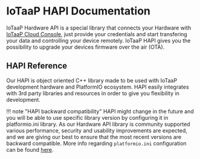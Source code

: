 # IoTaaP HAPI Documentation

IoTaaP Hardware API is a special library that connects your Hardware with [IoTaaP Cloud Console](https://console.iotaap.io), just provide your credentials
and start transfering your data and controlling your device remotely. IoTaaP HAPI gives you the possibility to upgrade your devices firmware over the air (OTA).

## HAPI Reference

Our HAPI is object oriented C++ library made to be used with IoTaaP development hardware and PlatformIO ecosystem. HAPI easily integrates
with 3rd party libraries and resources in order to give you flexibility in development. 

!!! note "HAPI backward compatibility"
	HAPI might change in the future and you will be able to use specific library version by configuring it in platformio.ini library. 
    As our Hardware API library is community supported various performance, security and usability improvements are expected, and we
    are giving our best to ensure that the most recent versions are backward compatible. More info regarding `platformio.ini` configuration
    can be found [here](https://docs.platformio.org/en/latest/projectconf/section_env_library.html#lib-deps).